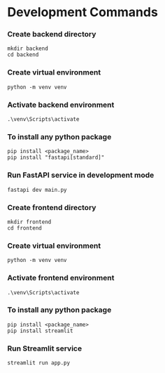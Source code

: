 # Development Commands

### Create backend directory

```
mkdir backend
cd backend
```

### Create virtual environment

```
python -m venv venv
```

### Activate backend environment

```
.\venv\Scripts\activate
```

### To install any python package

```
pip install <package_name>
pip install "fastapi[standard]"
```

### Run FastAPI service in development mode

```
fastapi dev main.py
```

### Create frontend directory

```
mkdir frontend
cd frontend
```

### Create virtual environment

```
python -m venv venv
```

### Activate frontend environment

```
.\venv\Scripts\activate
```

### To install any python package

```
pip install <package_name>
pip install streamlit
```

### Run Streamlit service

```
streamlit run app.py
```
